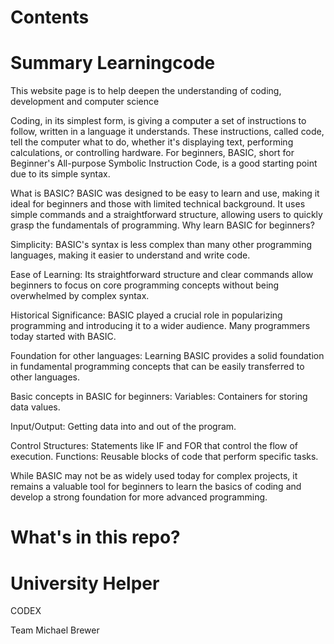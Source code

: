 
# Contents




















#  Summary Learningcode
This website page is to help deepen the understanding of coding, development and computer science 


Coding, in its simplest form, is giving a computer a set of instructions to follow, written in a language it understands. These instructions, called code, tell the computer what to do, whether it's displaying text, performing calculations, or controlling hardware. For beginners, BASIC, short for Beginner's All-purpose Symbolic Instruction Code, is a good starting point due to its simple syntax. 



What is BASIC?
BASIC was designed to be easy to learn and use, making it ideal for beginners and those with limited technical background. It uses simple commands and a straightforward structure, allowing users to quickly grasp the fundamentals of programming. 
Why learn BASIC for beginners?



Simplicity:
BASIC's syntax is less complex than many other programming languages, making it easier to understand and write code.


Ease of Learning:
Its straightforward structure and clear commands allow beginners to focus on core programming concepts without being overwhelmed by complex syntax.

Historical Significance:
BASIC played a crucial role in popularizing programming and introducing it to a wider audience. Many programmers today started with BASIC.

Foundation for other languages:
Learning BASIC provides a solid foundation in fundamental programming concepts that can be easily transferred to other languages. 

Basic concepts in BASIC for beginners:
Variables: Containers for storing data values.

Input/Output: Getting data into and out of the program.

Control Structures: Statements like IF and FOR that control the flow of execution.
Functions: Reusable blocks of code that perform specific tasks. 

While BASIC may not be as widely used today for complex projects, it remains a valuable tool for beginners to learn the basics of coding and develop a strong foundation for more advanced programming. 


# What's in this repo?


# University Helper 
CODEX

Team
Michael Brewer


